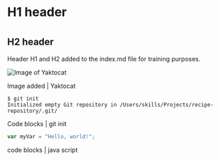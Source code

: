 # <h1> H1 header
# <h2> H2 header

Header H1 and H2 added to the index.md file for training purposes.

![Image of Yaktocat](https://octodex.github.com/images/yaktocat.png)

Image added | Yaktocat

```
$ git init
Initialized empty Git repository in /Users/skills/Projects/recipe-repository/.git/
```

Code blocks | git init

``` javascript
var myVar = "Hello, world!";
```

code blocks | java script
